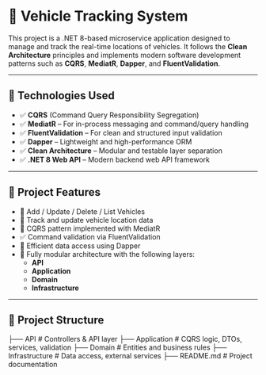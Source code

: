 # 🚗 Vehicle Tracking System

This project is a .NET 8-based microservice application designed to manage and track the real-time locations of vehicles. It follows the **Clean Architecture** principles and implements modern software development patterns such as **CQRS**, **MediatR**, **Dapper**, and **FluentValidation**.

---

## 🧰 Technologies Used

- ✅ **CQRS** (Command Query Responsibility Segregation)
- ✅ **MediatR** – For in-process messaging and command/query handling
- ✅ **FluentValidation** – For clean and structured input validation
- ✅ **Dapper** – Lightweight and high-performance ORM
- ✅ **Clean Architecture** – Modular and testable layer separation
- ✅ **.NET 8 Web API** – Modern backend web API framework

---

## 🎯 Project Features

- 🚙 Add / Update / Delete / List Vehicles
- 📍 Track and update vehicle location data
- 🧩 CQRS pattern implemented with MediatR
- ✅ Command validation via FluentValidation
- 💾 Efficient data access using Dapper
- 🧱 Fully modular architecture with the following layers:
  - **API**
  - **Application**
  - **Domain**
  - **Infrastructure**

---

## 📁 Project Structure
├── API # Controllers & API layer
├── Application # CQRS logic, DTOs, services, validation
├── Domain # Entities and business rules
├── Infrastructure # Data access, external services
├── README.md # Project documentation
